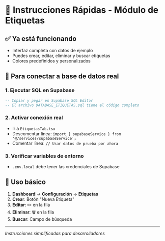 # 🚀 Instrucciones Rápidas - Módulo de Etiquetas

## ✅ **Ya está funcionando**
- Interfaz completa con datos de ejemplo
- Puedes crear, editar, eliminar y buscar etiquetas
- Colores predefinidos y personalizados

## 🔧 **Para conectar a base de datos real**

### 1. **Ejecutar SQL en Supabase**
```sql
-- Copiar y pegar en Supabase SQL Editor
-- El archivo DATABASE_ETIQUETAS.sql tiene el código completo
```

### 2. **Activar conexión real**
- Ir a `EtiquetasTab.tsx`
- Descomentar línea: `import { supabaseService } from '@/services/supabaseService';`
- Comentar línea: `// Usar datos de prueba por ahora`

### 3. **Verificar variables de entorno**
- `.env.local` debe tener las credenciales de Supabase

## 🎯 **Uso básico**
1. **Dashboard** → **Configuración** → **Etiquetas**
2. **Crear**: Botón "Nueva Etiqueta"
3. **Editar**: ✏️ en la fila
4. **Eliminar**: 🗑️ en la fila
5. **Buscar**: Campo de búsqueda

---
*Instrucciones simplificadas para desarrolladores*
